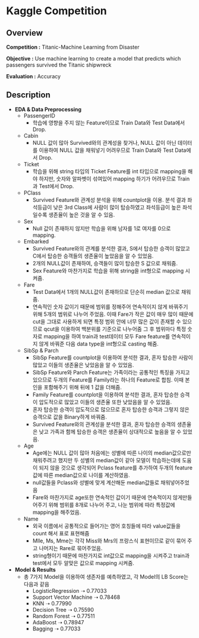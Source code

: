 # Kaggle Competition
## Overview
**Competition :** Titanic-Machine Learning from Disaster

**Objective :** Use machine learning to create a model that predicts which passengers survived the Titanic shipwreck

**Evaluation :** Accuracy
## Description
+ **EDA & Data Preprocessing**
  + PassengerID
     + 학습에 영향을 주지 않는 Feature이므로 Train Data와 Test Data에서 Drop.
  + Cabin
    + NULL 값이 많아 Survived와의 관계성을 찾거나, NULL 값이 아닌 데이터를 이용하여 NULL 값을 채워넣기 어려우므로 Train Data와 Test Data에서 Drop.
  + Ticket
    + 학습을 위해 string 타입의 Ticket Feature를 int 타입으로 mapping을 해야 하지만, 숫자와 알파벳이 섞여있어 mapping 하기가 어려우므로 Train과 Test에서 Drop.
  + PClass
    +  Survived Feature와 관계성 분석을 위해 countplot을 이용. 분석 결과 좌석등급이 낮은 3rd Class에 사람이 많이 탑승하였고 좌석등급이 높은 좌석일수록 생존율이 높은 것을 알 수 있음.
  + Sex  
    + Null 값이 존재하지 않지만 학습을 위해 남자를 1로 여자를 0으로 mapping.
  + Embarked
    + Survived Feature와의 관계를 분석한 결과, S에서 탑승한 승객이 많았고 C에서 탑승한 승객들의 생존율이 높았음을 알 수 있었음. 
    + 2개의 NULL값이 존재하여, 승객들이 많이 탑승한 S 값으로 채워줌.
    + Sex Feature와 마찬가지로 학습을 위해 string을 int형으로 mapping 시켜줌.
  + Fare
    + Test Data에서 1개의 NULL값이 존재하므로 단순히 median 값으로 채워줌. 
    + 연속적인 숫자 값이기 때문에 범위를 정해주어 연속적이지 않게 바꿔주기 위해 5개의 범위로 나누어 주었음. 이때 Fare가 작은 값이 매우 많이 때문에 cut을 그대로 사용하게 되면 특정 범위 안에 너무 많은 값이 존재할 수 있으므로 qcut을 이용하여 백분위를 기준으로 나누어줌 그 후 범위마다 특정 숫자로 mapping을 하여 train과 test데이터 모두 Fare feature를 연속적이지 않게 바꿔준 다음 data type을 int형으로 casting 해줌.
  + SibSp & Parch
    + SibSp Feature를 countplot을 이용하여 분석한 결과, 혼자 탑승한 사람이 많았고 이들의 생존율은 낮았음을 알 수 있었음.
    + SibSp Feature와 Parch Feature는 가족이라는 공통적인 특징을 가지고 있으므로 두개의 Feature를 Family라는 하나의 Feature로 합침. 이때 본인을 포함해주기 위해 뒤에 1 값을 더해줌.
    + Family Feature를 countplot을 이용하여 분석한 결과, 혼자 탑승한 승객이 압도적으로 많았고 이들의 생존율 또한 낮았음을 알 수 있었음.
    + 혼자 탑승한 승객이 압도적으로 많으므로 혼자 탑승한 승객과 그렇지 않은 승객으로 값을 Binary하게 바꿔줌.
    + Survived Feature와의 관계성을 분석한 결과, 혼자 탑승한 승객의 생존율은 낮고 가족과 함께 탑승한 승객은 생존율이 상대적으로 높음을 알 수 있었음.
  + Age
    + Age에는 NULL 값이 많아 처음에는 성별에 따른 나이의 median값으로만 채워주려고 했지만 두 성별의 median값이 같아 모델이 학습하는데에 도움이 되지 않을 것으로 생각되어 Pclass feature를 추가하여 두개의 feature 값에 따른 median값으로 나이를 계산하였음.
    + null값들을 Pclass와 성별에 맞게 계산해둔 median값들로 채워넣어주었음
    + Fare와 마찬가지로 age또한 연속적인 값이기 때문에 연속적이지 않게만들어주기 위해 범위를 8개로 나누어 주고, 나눈 범위에 따라 특정값에 mapping을 해주었음.
  + Name
    + 외국 이름에서 공통적으로 들어가는 영어 호칭들에 따라 value값들을 count 해서 표로 표현해줌
    + Mlle, Ms, Mme는 각각 Miss와 Mrs의 프랑스식 표현이므로 같이 묶어 주고 나머지는 Rare로 묶어주었음.
    + string형이기 때문에 마찬가지로 int값으로 mapping을 시켜주고 train과 test에서 모두 알맞은 값으로 mapping 시켜줌.
+ **Model & Results**
  + 총 7가지 Model을 이용하여 생존자를 예측하였고, 각 Model의 LB Score는 다음과 같음
    + LogisticRegression  ➝  0.77033
    + Support Vector Machine ➝ 0.78468
    + KNN ➝ 0.77990
    + Decision Tree ➝ 0.75590
    + Random Forest ➝ 0.77511
    + AdaBoost ➝ 0.78947
    + Bagging ➝ 0.77033
